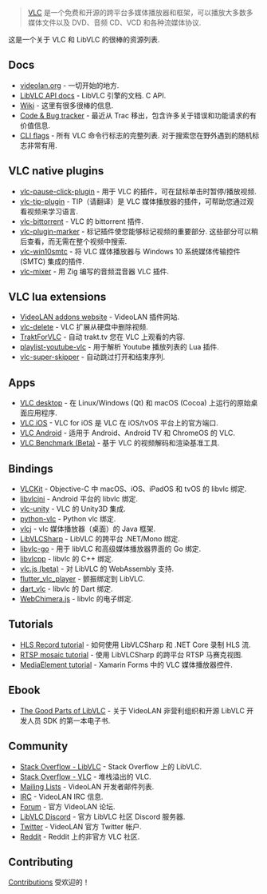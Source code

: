 <div class="github-widget" data-repo="mfkl/awesome-vlc"></div>


> [VLC](https://www.videolan.org/vlc/) 是一个免费和开源的跨平台多媒体播放器和框架，可以播放大多数多媒体文件以及 DVD、音频 CD、VCD 和各种流媒体协议.

这是一个关于 VLC 和 LibVLC 的很棒的资源列表.



## Docs

- [videolan.org](https://www.videolan.org/) - 一切开始的地方.
- [LibVLC API docs](https://videolan.videolan.me/vlc/group__libvlc.html)  - LibVLC 引擎的文档.  C API.
- [Wiki](https://wiki.videolan.org/) - 这里有很多很棒的信息.
- [Code & Bug tracker](https://code.videolan.org/videolan/vlc/-/issues) - 最近从 Trac 移出，包含许多关于错误和功能请求的有价值信息.
- [CLI flags](https://wiki.videolan.org/VLC_command-line_help)  - 所有 VLC 命令行标志的完整列表. 对于搜索您在野外遇到的随机标志非常有用.

## VLC native plugins

- [vlc-pause-click-plugin](https://github.com/nurupo/vlc-pause-click-plugin) - 用于 VLC 的插件，可在鼠标单击时暂停/播放视频.
- [vlc-tip-plugin](https://github.com/aklexel/vlc-tip-plugin) - TIP（请翻译）是 VLC 媒体播放器的插件，可帮助您通过观看视频来学习语言.
- [vlc-bittorrent](https://github.com/johang/vlc-bittorrent) - VLC 的 bittorrent 插件.
- [vlc-plugin-marker](https://github.com/nemosharma6/vlc-plugin-marker)  - 标记插件使您能够标记视频的重要部分. 这些部分可以稍后查看，而无需在整个视频中搜索.
- [vlc-win10smtc](https://github.com/spmn/vlc-win10smtc) - 将 VLC 媒体播放器与 Windows 10 系统媒体传输控件 (SMTC) 集成的插件.
- [vlc-mixer](https://github.com/lachie/vlc-mixer) - 用 Zig 编写的音频混音器 VLC 插件.

## VLC lua extensions

- [VideoLAN addons website](https://addons.videolan.org/browse/) - VideoLAN 插件网站.
- [vlc-delete](https://github.com/surrim/vlc-delete) - VLC 扩展从硬盘中删除视频.
- [TraktForVLC](https://github.com/XaF/TraktForVLC) - 自动 trakt.tv 您在 VLC 上观看的内容.
- [playlist-youtube-vlc](https://github.com/Abstraxt-AA/playlist-youtube-vlc) - 用于解析 Youtube 播放列表的 Lua 插件.
- [vlc-super-skipper](https://github.com/Trevelopment/vlc-super-skipper) - 自动跳过打开和结束序列.

## Apps

- [VLC desktop](https://code.videolan.org/videolan/vlc) - 在 Linux/Windows (Qt) 和 macOS (Cocoa) 上运行的原始桌面应用程序.
- [VLC iOS](https://code.videolan.org/videolan/vlc-ios) - VLC for iOS 是 VLC 在 iOS/tvOS 平台上的官方端口.
- [VLC Android](https://code.videolan.org/videolan/vlc-android) - 适用于 Android、Android TV 和 ChromeOS 的 VLC.
- [VLC Benchmark (Beta)](https://code.videolan.org/videolan/vlc-bench) - 基于 VLC 的视频解码和渲染基准工具.

## Bindings

- [VLCKit](https://code.videolan.org/videolan/VLCKit) - Objective-C 中 macOS、iOS、iPadOS 和 tvOS 的 libvlc 绑定.
- [libvlcjni](https://code.videolan.org/videolan/vlc-android/-/tree/master/libvlc) - Android 平台的 libvlc 绑定.
- [vlc-unity](https://code.videolan.org/videolan/vlc-unity) - VLC 的 Unity3D 集成.
- [python-vlc](https://github.com/oaubert/python-vlc) - Python vlc 绑定.
- [vlcj](https://github.com/caprica/vlcj) - vlc 媒体播放器（桌面）的 Java 框架.
- [LibVLCSharp](https://github.com/videolan/libvlcsharp) - LibVLC 的跨平台 .NET/Mono 绑定.
- [libvlc-go](https://github.com/adrg/libvlc-go) - 用于 libVLC 和高级媒体播放器界面的 Go 绑定.
- [libvlcpp](https://code.videolan.org/videolan/libvlcpp/) - libvlc 的 C++ 绑定.
- [vlc.js (beta)](https://code.videolan.org/jbk/vlc.js) - 对 LibVLC 的 WebAssembly 支持. 
- [flutter_vlc_player](https://github.com/solid-software/flutter_vlc_player) - 颤振绑定到 LibVLC.
- [dart_vlc](https://github.com/alexmercerind/dart_vlc) - libvlc 的 Dart 绑定.
- [WebChimera.js](https://github.com/RSATom/WebChimera.js) - libvlc 的电子绑定.

## Tutorials

- [HLS Record tutorial](https://mfkl.github.io/hls/2018/10/10/How-to-record-HLS-stream-with-LibVLCSharp-and-.NET-Core.html) - 如何使用 LibVLCSharp 和 .NET Core 录制 HLS 流.
- [RTSP mosaic tutorial](https://mfkl.github.io/libvlc/rtsp/xamarin/forms/2018/12/05/crossplatform-RTSP-mosaic-views-with-libvlcsharp.html) - 使用 LibVLCSharp 的跨平台 RTSP 马赛克视图.
- [MediaElement tutorial](https://doumer.me/vlc-media-player-in-xamarinforms-alternative-avplayer-andmediaplayer) - Xamarin Forms 中的 VLC 媒体播放器控件.

## Ebook

- [The Good Parts of LibVLC](https://mfkl.gumroad.com/l/libvlc-good-parts) - 关于 VideoLAN 非营利组织和开源 LibVLC 开发人员 SDK 的第一本电子书.

## Community

- [Stack Overflow - LibVLC](https://stackoverflow.com/questions/tagged/libvlc) - Stack Overflow 上的 LibVLC.
- [Stack Overflow - VLC](https://stackoverflow.com/questions/tagged/vlc) - 堆栈溢出的 VLC.
- [Mailing Lists](https://www.videolan.org/support/lists.html) - VideoLAN 开发者邮件列表.
- [IRC](https://wiki.videolan.org/Contact_VideoLAN/#IRC) - VideoLAN IRC 信息.
- [Forum](https://forum.videolan.org/) - 官方 VideoLAN 论坛.
- [LibVLC Discord](https://discord.gg/3h3K3JF) - 官方 LibVLC 社区 Discord 服务器.
- [Twitter](https://twitter.com/videolan) - VideoLAN 官方 Twitter 帐户.
- [Reddit](https://www.reddit.com/r/vlc) - Reddit 上的非官方 VLC 社区.

## Contributing

[Contributions](https://github.com/mfkl/awesome-vlc/blob/master/contributing.md) 受欢迎的！
